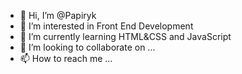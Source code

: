- 👋 Hi, I’m @Papiryk
- 👀 I’m interested in Front End Development
- 🌱 I’m currently learning HTML&CSS and JavaScript
- 💞️ I’m looking to collaborate on ...
- 📫 How to reach me ...

<!---
Papiryk/Papiryk is a ✨ special ✨ repository because its `README.md` (this file) appears on your GitHub profile.
You can click the Preview link to take a look at your changes.
--->
